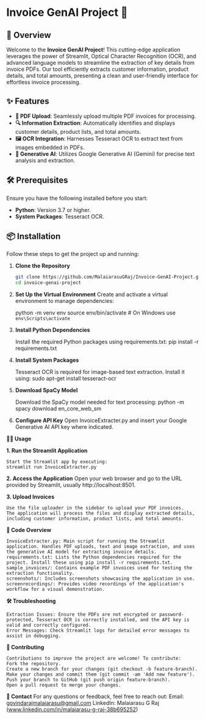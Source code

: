 # Invoice GenAI Project 🧾

## 🚀 Overview

Welcome to the **Invoice GenAI Project**! This cutting-edge application leverages the power of Streamlit, Optical Character Recognition (OCR), and advanced language models to streamline the extraction of key details from invoice PDFs. Our tool efficiently extracts customer information, product details, and total amounts, presenting a clean and user-friendly interface for effortless invoice processing.

## ✨ Features

- **📄 PDF Upload**: Seamlessly upload multiple PDF invoices for processing.
- **🔍 Information Extraction**: Automatically identifies and displays customer details, product lists, and total amounts.
- **🖼️ OCR Integration**: Harnesses Tesseract OCR to extract text from images embedded in PDFs.
- **🤖 Generative AI**: Utilizes Google Generative AI (Gemini) for precise text analysis and extraction.

## 🛠️ Prerequisites

Ensure you have the following installed before you start:

- **Python**: Version 3.7 or higher.
- **System Packages**: Tesseract OCR.

## 📦 Installation

Follow these steps to get the project up and running:

1. **Clone the Repository**

   ```bash
   git clone https://github.com/MalaiarasuGRaj/Invoice-GenAI-Project.git
   cd invoice-genai-project

2. **Set Up the Virtual Environment**
    Create and activate a virtual environment to manage dependencies:

    python -m venv env
    source env/bin/activate  # On Windows use `env\Scripts\activate`

3. **Install Python Dependencies**

    Install the required Python packages using requirements.txt:
    pip install -r requirements.txt

4. **Install System Packages**

    Tesseract OCR is required for image-based text extraction. Install it using:
    sudo apt-get install tesseract-ocr

5. **Download SpaCy Model**

    Download the SpaCy model needed for text processing:
    python -m spacy download en_core_web_sm

6. **Configure API Key**
    Open InvoiceExtracter.py and insert your Google Generative AI API key where indicated.

**🏃‍♂️ Usage**

**1. Run the Streamlit Application**

    Start the Streamlit app by executing:
    streamlit run InvoiceExtracter.py

**2. Access the Application**
    Open your web browser and go to the URL provided by Streamlit, usually http://localhost:8501.

**3. Upload Invoices**

    Use the file uploader in the sidebar to upload your PDF invoices.
    The application will process the files and display extracted details, including customer information, product lists, and total amounts.

**🧩 Code Overview**

    InvoiceExtracter.py: Main script for running the Streamlit application. Handles PDF uploads, text and image extraction, and uses the generative AI model for extracting invoice details.
    requirements.txt: Lists the Python dependencies required for the project. Install these using pip install -r requirements.txt.
    sample_invoices/: Contains example PDF invoices used for testing the extraction functionality.
    screenshots/: Includes screenshots showcasing the application in use.
    screenrecordings/: Provides video recordings of the application's workflow for a visual demonstration.

**🛠️ Troubleshooting**

    Extraction Issues: Ensure the PDFs are not encrypted or password-protected, Tesseract OCR is correctly installed, and the API key is valid and correctly configured.
    Error Messages: Check Streamlit logs for detailed error messages to assist in debugging.

**🤝 Contributing**

    Contributions to improve the project are welcome! To contribute:
    Fork the repository.
    Create a new branch for your changes (git checkout -b feature-branch).
    Make your changes and commit them (git commit -am 'Add new feature').
    Push your branch to GitHub (git push origin feature-branch).
    Open a pull request to merge your changes.

**📧 Contact**
    For any questions or feedback, feel free to reach out:
    Email: govindarajmalaiarasu@gmail.com
    LinkedIn: Malaiarasu G Raj (www.linkedin.com/in/malaiarasu-g-raj-38b695252)
